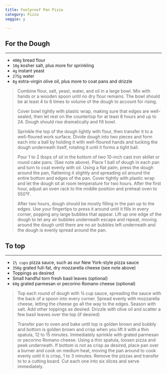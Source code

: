 ```yaml
---
title: Foolproof Pan Pizza 
category: Pizza
veggie: y

--- 
```


## For the Dough 

---

* `400g` bread flour
* `10g` kosher salt, plus more for sprinkling
* `4g` instant yeast
* `275g` water
* `8g` extra-virgin olive oil, plus more to coat pans and drizzle

> Combine flour, salt, yeast, water, and oil in a large bowl. Mix with hands or a wooden spoon until no dry flour remains. The bowl should be at least 4 to 6 times to volume of the dough to account for rising.
>
> Cover bowl tightly with plastic wrap, making sure that edges are well-sealed, then let rest on the countertop for at least 8 hours and up to 24. Dough should rise dramatically and fill bowl.
>
> Sprinkle the top of the dough lightly with flour, then transfer it to a well-floured work surface. Divide dough into two pieces and form each into a ball by holding it with well-floured hands and tucking the dough underneath itself, rotating it until it forms a tight ball.
>
> Pour 1 to 2 tbsps of oil in the bottom of two 10-inch cast iron skillet or round cake pans. (See note above). Place 1 ball of dough in each pan and turn to coat evenly with oil. Using a flat palm, press the dough around the pan, flattening it slightly and spreading oil around the entire bottom and edges of the pan. Cover tightly with plastic wrap and let the dough sit at room temperature for two hours. After the first hour, adjust an oven rack to the middle position and preheat oven to 550°F.
>
> After two hours, dough should be mostly filling in the pan up to the edges. Use your fingertips to press it around until it fills in every corner, popping any large bubbles that appear. Lift up one edge of the dough to let any air bubbles underneath escape and repeat, moving around the dough until there are no air bubbles left underneath and the dough is evenly spread around the pan.

## To top 

---

* `1½ cups` pizza sauce, such as our New York-style pizza sauce
* `350g` grated full-fat, dry mozzarella cheese (see note above)
* Toppings as desired
* Small handful torn fresh basil leaves (optional)
* `60g` grated parmesan or pecorino Romano cheese (optional)
 
> Top each round of dough with ¾ cup sauce, spreading the sauce with the back of a spoon into every corner. Spread evenly with mozzarella cheese, letting the cheese go all the way to the edges. Season with salt. Add other toppings as desired. Drizzle with olive oil and scatter a few basil leaves over the top (if desired)
>
> Transfer pan to oven and bake until top is golden brown and bubbly and bottom is golden brown and crisp when you lift it with a thin spatula, 12 to 15 minutes. Immediately sprinkle with grated parmesan or pecorino Romano cheese. Using a thin spatula, loosen pizza and peek underneath. If bottom is not as crisp as desired, place pan over a burner and cook on medium heat, moving the pan around to cook evenly until it is crisp, 1 to 3 minutes. Remove the pizzas and transfer to to a cutting board. Cut each one into six slices and serve immediately.
